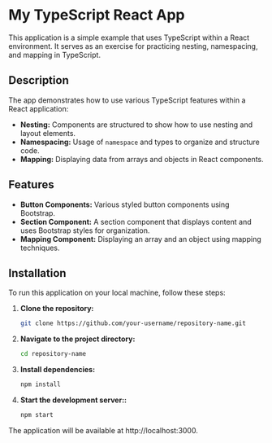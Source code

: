 # My TypeScript React App

This application is a simple example that uses TypeScript within a React environment. It serves as an exercise for practicing nesting, namespacing, and mapping in TypeScript.

## Description

The app demonstrates how to use various TypeScript features within a React application:

- **Nesting:** Components are structured to show how to use nesting and layout elements.
- **Namespacing:** Usage of `namespace` and types to organize and structure code.
- **Mapping:** Displaying data from arrays and objects in React components.

## Features

- **Button Components:** Various styled button components using Bootstrap.
- **Section Component:** A section component that displays content and uses Bootstrap styles for organization.
- **Mapping Component:** Displaying an array and an object using mapping techniques.

## Installation

To run this application on your local machine, follow these steps:

1. **Clone the repository:**

   ```bash
   git clone https://github.com/your-username/repository-name.git

2. **Navigate to the project directory:**

   ```bash
   cd repository-name


3. **Install dependencies:**

   ```bash
   npm install

3. **Start the development server::**

   ```bash
   npm start
   
The application will be available at http://localhost:3000.

